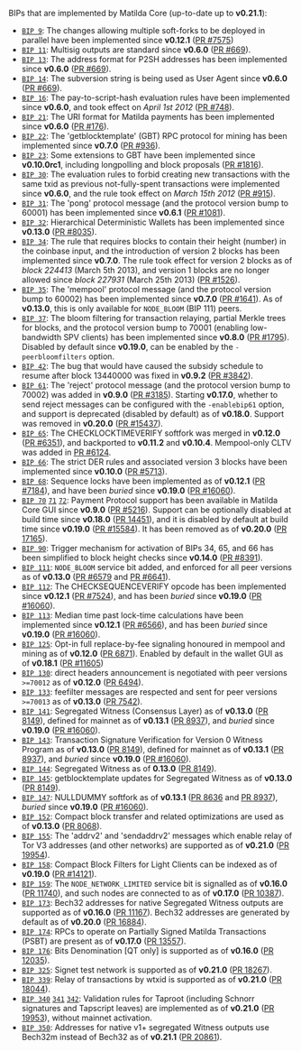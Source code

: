 BIPs that are implemented by Matilda Core (up-to-date up to **v0.21.1**):

* [`BIP 9`](https://github.com/matilda/bips/blob/master/bip-0009.mediawiki): The changes allowing multiple soft-forks to be deployed in parallel have been implemented since **v0.12.1**  ([PR #7575](https://github.com/matilda/matilda/pull/7575))
* [`BIP 11`](https://github.com/matilda/bips/blob/master/bip-0011.mediawiki): Multisig outputs are standard since **v0.6.0** ([PR #669](https://github.com/matilda/matilda/pull/669)).
* [`BIP 13`](https://github.com/matilda/bips/blob/master/bip-0013.mediawiki): The address format for P2SH addresses has been implemented since **v0.6.0** ([PR #669](https://github.com/matilda/matilda/pull/669)).
* [`BIP 14`](https://github.com/matilda/bips/blob/master/bip-0014.mediawiki): The subversion string is being used as User Agent since **v0.6.0** ([PR #669](https://github.com/matilda/matilda/pull/669)).
* [`BIP 16`](https://github.com/matilda/bips/blob/master/bip-0016.mediawiki): The pay-to-script-hash evaluation rules have been implemented since **v0.6.0**, and took effect on *April 1st 2012* ([PR #748](https://github.com/matilda/matilda/pull/748)).
* [`BIP 21`](https://github.com/matilda/bips/blob/master/bip-0021.mediawiki): The URI format for Matilda payments has been implemented since **v0.6.0** ([PR #176](https://github.com/matilda/matilda/pull/176)).
* [`BIP 22`](https://github.com/matilda/bips/blob/master/bip-0022.mediawiki): The 'getblocktemplate' (GBT) RPC protocol for mining has been implemented since **v0.7.0** ([PR #936](https://github.com/matilda/matilda/pull/936)).
* [`BIP 23`](https://github.com/matilda/bips/blob/master/bip-0023.mediawiki): Some extensions to GBT have been implemented since **v0.10.0rc1**, including longpolling and block proposals ([PR #1816](https://github.com/matilda/matilda/pull/1816)).
* [`BIP 30`](https://github.com/matilda/bips/blob/master/bip-0030.mediawiki): The evaluation rules to forbid creating new transactions with the same txid as previous not-fully-spent transactions were implemented since **v0.6.0**, and the rule took effect on *March 15th 2012* ([PR #915](https://github.com/matilda/matilda/pull/915)).
* [`BIP 31`](https://github.com/matilda/bips/blob/master/bip-0031.mediawiki): The 'pong' protocol message (and the protocol version bump to 60001) has been implemented since **v0.6.1** ([PR #1081](https://github.com/matilda/matilda/pull/1081)).
* [`BIP 32`](https://github.com/matilda/bips/blob/master/bip-0032.mediawiki): Hierarchical Deterministic Wallets has been implemented since **v0.13.0** ([PR #8035](https://github.com/matilda/matilda/pull/8035)).
* [`BIP 34`](https://github.com/matilda/bips/blob/master/bip-0034.mediawiki): The rule that requires blocks to contain their height (number) in the coinbase input, and the introduction of version 2 blocks has been implemented since **v0.7.0**. The rule took effect for version 2 blocks as of *block 224413* (March 5th 2013), and version 1 blocks are no longer allowed since *block 227931* (March 25th 2013) ([PR #1526](https://github.com/matilda/matilda/pull/1526)).
* [`BIP 35`](https://github.com/matilda/bips/blob/master/bip-0035.mediawiki): The 'mempool' protocol message (and the protocol version bump to 60002) has been implemented since **v0.7.0** ([PR #1641](https://github.com/matilda/matilda/pull/1641)). As of **v0.13.0**, this is only available for `NODE_BLOOM` (BIP 111) peers.
* [`BIP 37`](https://github.com/matilda/bips/blob/master/bip-0037.mediawiki): The bloom filtering for transaction relaying, partial Merkle trees for blocks, and the protocol version bump to 70001 (enabling low-bandwidth SPV clients) has been implemented since **v0.8.0** ([PR #1795](https://github.com/matilda/matilda/pull/1795)). Disabled by default since **v0.19.0**, can be enabled by the `-peerbloomfilters` option.
* [`BIP 42`](https://github.com/matilda/bips/blob/master/bip-0042.mediawiki): The bug that would have caused the subsidy schedule to resume after block 13440000 was fixed in **v0.9.2** ([PR #3842](https://github.com/matilda/matilda/pull/3842)).
* [`BIP 61`](https://github.com/matilda/bips/blob/master/bip-0061.mediawiki): The 'reject' protocol message (and the protocol version bump to 70002) was added in **v0.9.0** ([PR #3185](https://github.com/matilda/matilda/pull/3185)). Starting **v0.17.0**, whether to send reject messages can be configured with the `-enablebip61` option, and support is deprecated (disabled by default) as of **v0.18.0**. Support was removed in **v0.20.0** ([PR #15437](https://github.com/matilda/matilda/pull/15437)).
* [`BIP 65`](https://github.com/matilda/bips/blob/master/bip-0065.mediawiki): The CHECKLOCKTIMEVERIFY softfork was merged in **v0.12.0** ([PR #6351](https://github.com/matilda/matilda/pull/6351)), and backported to **v0.11.2** and **v0.10.4**. Mempool-only CLTV was added in [PR #6124](https://github.com/matilda/matilda/pull/6124).
* [`BIP 66`](https://github.com/matilda/bips/blob/master/bip-0066.mediawiki): The strict DER rules and associated version 3 blocks have been implemented since **v0.10.0** ([PR #5713](https://github.com/matilda/matilda/pull/5713)).
* [`BIP 68`](https://github.com/matilda/bips/blob/master/bip-0068.mediawiki): Sequence locks have been implemented as of **v0.12.1**  ([PR #7184](https://github.com/matilda/matilda/pull/7184)), and have been *buried* since **v0.19.0** ([PR #16060](https://github.com/matilda/matilda/pull/16060)).
* [`BIP 70`](https://github.com/matilda/bips/blob/master/bip-0070.mediawiki) [`71`](https://github.com/matilda/bips/blob/master/bip-0071.mediawiki) [`72`](https://github.com/matilda/bips/blob/master/bip-0072.mediawiki):
  Payment Protocol support has been available in Matilda Core GUI since **v0.9.0** ([PR #5216](https://github.com/matilda/matilda/pull/5216)).
  Support can be optionally disabled at build time since **v0.18.0** ([PR 14451](https://github.com/matilda/matilda/pull/14451)),
  and it is disabled by default at build time since **v0.19.0** ([PR #15584](https://github.com/matilda/matilda/pull/15584)).
  It has been removed as of **v0.20.0** ([PR 17165](https://github.com/matilda/matilda/pull/17165)).
* [`BIP 90`](https://github.com/matilda/bips/blob/master/bip-0090.mediawiki): Trigger mechanism for activation of BIPs 34, 65, and 66 has been simplified to block height checks since **v0.14.0** ([PR #8391](https://github.com/matilda/matilda/pull/8391)).
* [`BIP 111`](https://github.com/matilda/bips/blob/master/bip-0111.mediawiki): `NODE_BLOOM` service bit added, and enforced for all peer versions as of **v0.13.0** ([PR #6579](https://github.com/matilda/matilda/pull/6579) and [PR #6641](https://github.com/matilda/matilda/pull/6641)).
* [`BIP 112`](https://github.com/matilda/bips/blob/master/bip-0112.mediawiki): The CHECKSEQUENCEVERIFY opcode has been implemented since **v0.12.1** ([PR #7524](https://github.com/matilda/matilda/pull/7524)), and has been *buried* since **v0.19.0** ([PR #16060](https://github.com/matilda/matilda/pull/16060)).
* [`BIP 113`](https://github.com/matilda/bips/blob/master/bip-0113.mediawiki): Median time past lock-time calculations have been implemented since **v0.12.1** ([PR #6566](https://github.com/matilda/matilda/pull/6566)), and has been *buried* since **v0.19.0** ([PR #16060](https://github.com/matilda/matilda/pull/16060)).
* [`BIP 125`](https://github.com/matilda/bips/blob/master/bip-0125.mediawiki): Opt-in full replace-by-fee signaling honoured in mempool and mining as of **v0.12.0** ([PR 6871](https://github.com/matilda/matilda/pull/6871)). Enabled by default in the wallet GUI as of **v0.18.1** ([PR #11605](https://github.com/matilda/matilda/pull/11605))
* [`BIP 130`](https://github.com/matilda/bips/blob/master/bip-0130.mediawiki): direct headers announcement is negotiated with peer versions `>=70012` as of **v0.12.0** ([PR 6494](https://github.com/matilda/matilda/pull/6494)).
* [`BIP 133`](https://github.com/matilda/bips/blob/master/bip-0133.mediawiki): feefilter messages are respected and sent for peer versions `>=70013` as of **v0.13.0** ([PR 7542](https://github.com/matilda/matilda/pull/7542)).
* [`BIP 141`](https://github.com/matilda/bips/blob/master/bip-0141.mediawiki): Segregated Witness (Consensus Layer) as of **v0.13.0** ([PR 8149](https://github.com/matilda/matilda/pull/8149)), defined for mainnet as of **v0.13.1** ([PR 8937](https://github.com/matilda/matilda/pull/8937)), and *buried* since **v0.19.0** ([PR #16060](https://github.com/matilda/matilda/pull/16060)).
* [`BIP 143`](https://github.com/matilda/bips/blob/master/bip-0143.mediawiki): Transaction Signature Verification for Version 0 Witness Program as of **v0.13.0** ([PR 8149](https://github.com/matilda/matilda/pull/8149)), defined for mainnet as of **v0.13.1** ([PR 8937](https://github.com/matilda/matilda/pull/8937)), and *buried* since **v0.19.0** ([PR #16060](https://github.com/matilda/matilda/pull/16060)).
* [`BIP 144`](https://github.com/matilda/bips/blob/master/bip-0144.mediawiki): Segregated Witness as of **0.13.0** ([PR 8149](https://github.com/matilda/matilda/pull/8149)).
* [`BIP 145`](https://github.com/matilda/bips/blob/master/bip-0145.mediawiki): getblocktemplate updates for Segregated Witness as of **v0.13.0** ([PR 8149](https://github.com/matilda/matilda/pull/8149)).
* [`BIP 147`](https://github.com/matilda/bips/blob/master/bip-0147.mediawiki): NULLDUMMY softfork as of **v0.13.1** ([PR 8636](https://github.com/matilda/matilda/pull/8636) and [PR 8937](https://github.com/matilda/matilda/pull/8937)), *buried* since **v0.19.0** ([PR #16060](https://github.com/matilda/matilda/pull/16060)).
* [`BIP 152`](https://github.com/matilda/bips/blob/master/bip-0152.mediawiki): Compact block transfer and related optimizations are used as of **v0.13.0** ([PR 8068](https://github.com/matilda/matilda/pull/8068)).
* [`BIP 155`](https://github.com/matilda/bips/blob/master/bip-0155.mediawiki): The 'addrv2' and 'sendaddrv2' messages which enable relay of Tor V3 addresses (and other networks) are supported as of **v0.21.0** ([PR 19954](https://github.com/matilda/matilda/pull/19954)).
* [`BIP 158`](https://github.com/matilda/bips/blob/master/bip-0158.mediawiki): Compact Block Filters for Light Clients can be indexed as of **v0.19.0** ([PR #14121](https://github.com/matilda/matilda/pull/14121)).
* [`BIP 159`](https://github.com/matilda/bips/blob/master/bip-0159.mediawiki): The `NODE_NETWORK_LIMITED` service bit is signalled as of **v0.16.0** ([PR 11740](https://github.com/matilda/matilda/pull/11740)), and such nodes are connected to as of **v0.17.0** ([PR 10387](https://github.com/matilda/matilda/pull/10387)).
* [`BIP 173`](https://github.com/matilda/bips/blob/master/bip-0173.mediawiki): Bech32 addresses for native Segregated Witness outputs are supported as of **v0.16.0** ([PR 11167](https://github.com/matilda/matilda/pull/11167)). Bech32 addresses are generated by default as of **v0.20.0** ([PR 16884](https://github.com/matilda/matilda/pull/16884)).
* [`BIP 174`](https://github.com/matilda/bips/blob/master/bip-0174.mediawiki): RPCs to operate on Partially Signed Matilda Transactions (PSBT) are present as of **v0.17.0** ([PR 13557](https://github.com/matilda/matilda/pull/13557)).
* [`BIP 176`](https://github.com/matilda/bips/blob/master/bip-0176.mediawiki): Bits Denomination [QT only] is supported as of **v0.16.0** ([PR 12035](https://github.com/matilda/matilda/pull/12035)).
* [`BIP 325`](https://github.com/matilda/bips/blob/master/bip-0325.mediawiki): Signet test network is supported as of **v0.21.0** ([PR 18267](https://github.com/matilda/matilda/pull/18267)).
* [`BIP 339`](https://github.com/matilda/bips/blob/master/bip-0339.mediawiki): Relay of transactions by wtxid is supported as of **v0.21.0** ([PR 18044](https://github.com/matilda/matilda/pull/18044)).
* [`BIP 340`](https://github.com/matilda/bips/blob/master/bip-0340.mediawiki) [`341`](https://github.com/matilda/bips/blob/master/bip-0341.mediawiki) [`342`](https://github.com/matilda/bips/blob/master/bip-0342.mediawiki): Validation rules for Taproot (including Schnorr signatures and Tapscript leaves) are implemented as of **v0.21.0** ([PR 19953](https://github.com/matilda/matilda/pull/19953)), without mainnet activation.
* [`BIP 350`](https://github.com/matilda/bips/blob/master/bip-0350.mediawiki): Addresses for native v1+ segregated Witness outputs use Bech32m instead of Bech32 as of **v0.21.1** ([PR 20861](https://github.com/matilda/matilda/pull/20861)).
